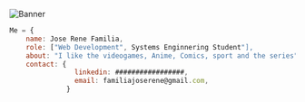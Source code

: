 ![Banner](https://github.com/Jose-Familia/Jose-Familia/assets/128924389/3697a391-05d8-4466-bf88-172d1db5fdd3)

```Javascript
Me = {
    name: Jose Rene Familia,
    role: ["Web Development", Systems Enginnering Student"],
    about: "I like the videogames, Anime, Comics, sport and the series",
    contact: {
                linkedin: #################,
                email: familiajoserene@gmail.com,
              }
```
